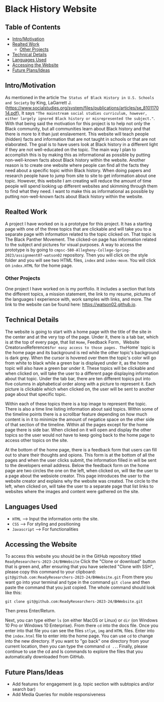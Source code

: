 # Black History Website

## Table of Contents

* [Intro/Motivation](#Intro/Motivation)
* [Realted Work](#Realted-Work)
  + [Other Projects](#Other-Projects)
* [Technical Details](#Technical-Details)
* [Languages Used](#Languages-Used)
* [Accessing the Website](#Accessing-the-Website)
* [Future Plans/Ideas](#Future-Plans/Ideas)

## Intro/Motivation

As mentioned in the article `The Status of Black History in U.S. Schools and Society` by King, LaGarrett J. (https://www.socialstudies.org/system/files/publications/articles/se_810117014.pdf), It says `"The mainstream social studies curriculum, however, either largely ignored Black history or misrepresented the subject."`. With that being said the motivation for this project is to help not only the Black community, but all communities learn about Black history and that there is more to it than just enslavement. This website will teach people (hidden) facts and information that are not taught in schools or that are not elaborated. The goal is to have users look at Black history in a different light if they are not well-educated on the topic. The main way I plan to accomplish this is by making this as informational as possible by putting non-well-known facts about Black history within the website. Another reason is to create one website where people can find all the facts they need about a specific topic within Black history. When doing papers and research people have to jump from site to site to get information about one topic. However, this website I am creating will reduce the amount of time people will spend looking up different websites and skimming through them to find what they need. I want to make this as informational as possible by putting non-well-known facts about Black history within the website.

## Realted Work

A project I have worked on is a prototype for this project. It has a starting page with one of the three topics that are clickable and will take you to a separate page with information related to the topic clicked on. That topic is The Black Panther Movement. The clicked-on page has information related to the subject and pictures for visual purposes. A way to access the prototype is by going to `cmpsc-580-Allegheny-College-Spring-2023/assignment07-watson02` repository. Then you will click on the style folder and you will see two HTML files, `index` and `index-move`. You will click on `index.HTML` for the home page.

### Other Projects

One project I have worked on is my portfolio. It includes a section that lists the different topics, a mission statement, the link to my resume, pictures of the languages I experience with, work samples with links, and more. The link to the website can be found here: https://watson02.github.io.


## Technical Details

The website is going to start with a home page with the title of the site in the center and at the very top of the page. Under it, there is a tab bar, which is at the top of every page, that list `Home`, Feedback Form`, `Website Creator` and `References` for easy access to those pages. The `Home` topic is the home page and its background is red while the other topic's background is dark grey. When the cursor is hovered over them the topic's color will go from white to black while a green bar is displayed under it, as the home topic will also have a green bar under it. These topics will be clickable and when clicked on, will take the user to a different page displaying information about that topic. Under the tab bar, there are ten different topics put into five columns in alphabetical order along with a picture to represent it. Each picture is clickable which when clicked on, the user will be sent to another page about that specific topic. 

Within each of these topics there is a top image to represent the topic. There is also a time line listing information about said topics. Within some of the timeline points there is a scrollbar feature depending on how much content is in it to minimize the amount of negatice space on the other side of that section of the timeline. Within all the pages except for the home page there is side bar. When clicked on it will open and display the other topics so the user would not have to keep going back to the home page to access other topics on the site.

At the bottom of the home page, there is a feedback form that users can fill out to share their thoughts and opions. This form is at the bottom of all the pages and when the user clicks submit, the information filled in will be sent to the developers email address. Below the feedback form on the home page are two circles the one on the left, when clicked on, will tke the user to a page about the websiote creator. This page introduces the user to the website creator and explains why the website was created. The circle to the left, when clicked on, will take the user to a separate page that list links to websites where the images and content were gathered on the site.

## Languages Used

- `HTML` --> Input the information onto the site.
- `CSS` --> For styling and positioning
- `Javascript` --> For functionalities

## Accessing the Website

To access this website you should be in the GitHub repository titled
`ReadyResearchers-2023-24/BHWebsite`
Click the "Clone or download" button that is green and, after ensuring that you have selected "Clone with SSH", please copy this command to your clipboard:
`git@github.com:ReadyResearchers-2023-24/BHWebsite.git`
From there you want go into your terminal and type in the command `git clone` and then paste the command that you just copied. The whole command should look like this:
```
git clone git@github.com:ReadyResearchers-2023-24/BHWebsite.git
```
Then press Enter/Return.

Next, you can type either `ls` (on either MacOS or Linux) or `dir` (on Windows 10 Pro or Windows 10 Enterprise). From there `cd` into the docs file. Once you enter into that file you can see the files `stlye`, `img` and `HTML` files. Enter into the `index.html` file to enter into the home page. You can use `cd` to change into the new directory. If you want to "go back" one directory from your current location, then you can type the command `cd ..`. Finally, please continue to use the cd and ls commands to explore the files that you automatically downloaded from GitHub.

## Future Plans/Ideas

- Add features for engagement (e.g. topic section with subtopics and/or search bar)
- Add Media Queries for mobile responsiveness

